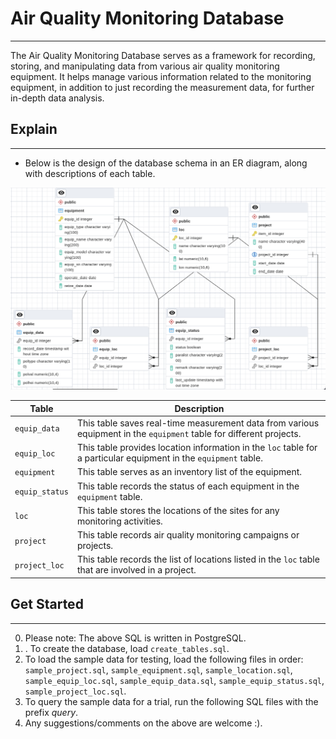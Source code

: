 
# Air Quality Monitoring Database
----------
The Air Quality Monitoring Database serves as a framework for recording, storing, and manipulating data from various air quality monitoring equipment. It helps manage various information related to the monitoring equipment, in addition to just recording the measurement data, for further in-depth data analysis.

## Explain
-------
* Below is the design of the database schema in an ER diagram, along with descriptions of each table.

![alt text](https://github.com/slcheung/aqms/blob/main/ERD.png?raw=true)

| **Table** | **Description** |
| ----- | ----- |
| `equip_data` | This table saves real-time measurement data from various equipment in the `equipment` table for different projects. |
| `equip_loc` | This table provides location information in the `loc` table for a particular equipment in the `equipment` table. |
| `equipment` | This table serves as an inventory list of the equipment. |
| `equip_status` | This table records the status of each equipment in the `equipment` table. |
| `loc` | This table stores the locations of the sites for any monitoring activities. |
| `project` | This table records air quality monitoring campaigns or projects. |
| `project_loc` | This table records the list of locations listed in the `loc` table that are involved in a project. |


## Get Started
------
0. Please note: The above SQL is written in PostgreSQL.
1. . To create the database, load `create_tables.sql`.
2. To load the sample data for testing, load the following files in order: `sample_project.sql`, `sample_equipment.sql`, `sample_location.sql`, `sample_equip_loc.sql`, `sample_equip_data.sql`, `sample_equip_status.sql`, `sample_project_loc.sql`.
3. To query the sample data for a trial, run the following SQL files with the prefix _query_.
4. Any suggestions/comments on the above are welcome :).

